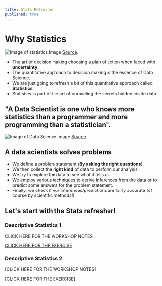 ```yaml
---
title: Stats Refresher
published: true
---
```


# Why Statistics

![Image of statistics]({{site.baseurl}}/img/statistics.png)
Image [Source](https://towardsdatascience.com/introduction-to-statistics-e9d72d818745).


- The art of decision making choosing a plan of action when faced with **uncertainty**.
- The quantitative approach to decision making is the essence of Data Science.
- We are just going to refresh a bit of this quantitative approach called **Statistics**.
- Statistics is part of the art of unraveling the secrets hidden inside data.

## "A Data Scientist is one who knows more statistics than a programmer and more programming than a statistician".

![Image of Data Science]({{site.baseurl}}/img/Data_Science.png)
Image [Source](https://www.rss.org.uk/RSS/Get_involved/Statistic_of_the_year/RSS/Get_involved/Statistic_of_the_Year_.aspx).

## A data scientists solves problems 

- We define a problem statement (**By asking the right questions**)
- We then collect the **right kind** of data to perform our analysis
- We try to explore the data to see what it tells us
- We employ various techniques to derive inferences from the data or to predict some answers for the problem statement.
- Finally, we check if our inferences/predictions are fairly accurate (of course by scientific methods!)

## Let's start with the Stats refresher!

### Descriptive Statistics 1

[CLICK HERE FOR THE WORKSHOP NOTES](https://colab.research.google.com/drive/1js-IGkG4eZZP-DXCdULSTrIpbodE6Uk7)

[CLICK HERE FOR THE EXERCISE](https://colab.research.google.com/drive/1CBuUdyQVLRWDtbRMGONHIdeu7XMSAb5V)

### Descriptive Statistics 2

[CLICK HERE FOR THE WORKSHOP NOTES]

[CLICK HERE FOR THE EXERCISE]

